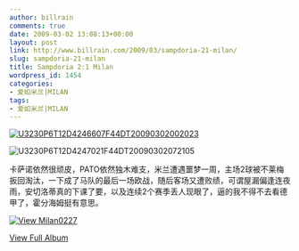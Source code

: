 ```yaml
---
author: billrain
comments: true
date: 2009-03-02 13:08:13+00:00
layout: post
link: http://www.billrain.com/2009/03/sampdoria-21-milan/
slug: sampdoria-21-milan
title: Sampdoria 2:1 Milan
wordpress_id: 1454
categories:
- 爱如米兰|MILAN
tags:
- 爱如米兰|MILAN
---
```


[![U3230P6T12D4246607F44DT20090302002023](http://www.billrain.com/wp-content/uploads/2009/03/u3230p6t12d4246607f44dt20090302002023-thumb.jpg)](http://www.billrain.com/wp-content/uploads/2009/03/u3230p6t12d4246607f44dt20090302002023.jpg)

 

![U3230P6T12D4247021F44DT20090302072105](http://www.billrain.com/wp-content/uploads/2009/03/u3230p6t12d4247021f44dt20090302072105-thumb.jpg)

 

卡萨诺依然很顽皮，PATO依然独木难支，米兰遭遇噩梦一周，主场2球被不莱梅扳回淘汰，一下成了马队的最后一场欧战，随后客场又遭败绩，可谓屋漏偏逢连夜雨，安切洛蒂真的下课了要，以及连续2个赛季丢人现眼了，逼的我不得不去看德甲了，霍分海姆挺有意思。

 

 

 

 

 

[![View Milan0227](http://www.billrain.com/wp-content/uploads/2009/03/inlinerepresentationc84c8ce81f1f4b9d9ee794dc1d4c7e88.jpg)](http://cid-94f28302e1e83a20.skydrive.live.com/redir.aspx?page=browse&resid=94F28302E1E83A20!19040&ct=photos)

[View Full Album](http://cid-94f28302e1e83a20.skydrive.live.com/redir.aspx?page=browse&resid=94F28302E1E83A20!19040&ct=photos)
